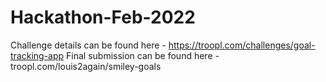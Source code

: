 # Hackathon-Feb-2022

Challenge details can be found here - https://troopl.com/challenges/goal-tracking-app
Final submission can be found here - troopl.com/louis2again/smiley-goals
